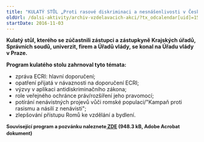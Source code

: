 ```yaml
---
title: "KULATÝ STŮL „Proti rasové diskriminaci a nesnášenlivosti v České republice“"
oldUrl: /dalsi-aktivity/archiv-vzdelavacich-akci/?tx_odcalendar[uid]=159&cHash=0a2914f7fb54c16c9edb13ff5371be2d
startDate: 2016-11-03
---
```


<p><b>Kulatý stůl, kterého se zúčastnili zástupci a zástupkyně Krajských úřadů, Správních soudů, univerzit, firem a Úřadů vlády, se konal na Úřadu vlády v Praze.</b></p>
<p><b>Program kulatého stolu zahrnoval tyto témata:</b></p>
<p></p><ul><li>zpráva ECRI: hlavní doporučení;</li><li>opatření přijatá v návaznosti na doporučení ECRI;</li><li>výzvy v aplikaci antidiskriminačního zákona;</li><li>role veřejného ochránce práv/rozšíření jeho pravomocí;</li><li>potírání nenávistných projevů vůči romské populaci/&quot;Kampaň proti rasismu a násilí z nenávisti&quot;;</li><li>zlepšování přístupu Romů ke vzdělání a bydlení.</li></ul>
<p style="line-height: 17.92px; font-size: 12.8px;"><span style="font-size: 12.8px;"><b>Související program a pozvánku naleznete<a href="https://www.ochrance.cz/fileadmin/user_upload/projekt_ESF/ARCHIV_2016/SEMINARE_ARCHIV/ECRI_pozvanka_CJ.pdf" target="_blank"> ZDE</a> (948.3 kB, Adobe Acrobat dokument)</b></span></p>
<p style="line-height: 17.92px; font-size: 12.8px;"><span style="font-size: 12.8px;"><br /></span></p>
